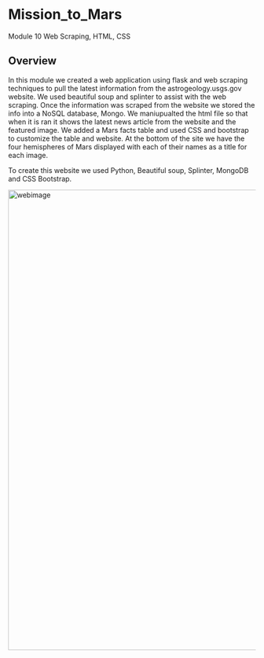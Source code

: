 # Mission_to_Mars
Module 10 Web Scraping, HTML, CSS


## Overview

In this module we created a web application using flask and web scraping techniques to pull the latest information from the astrogeology.usgs.gov website. We used beautiful soup and splinter to assist with the web scraping. Once the information was scraped from the website we stored the info into a NoSQL database, Mongo. We maniupualted the html file so that when it is ran it shows the latest news article from the website and the featured image. We added a Mars facts table and used CSS and bootstrap to customize the table and website. At the bottom of the site we have the four hemispheres of Mars displayed with each of their names as a title for each image. 

To create this website we used Python, Beautiful soup, Splinter, MongoDB and CSS Bootstrap. 

<img width="937" alt="webimage" src="https://user-images.githubusercontent.com/45208773/139539475-557d9e6c-708b-4b32-9f6f-4d89800bbe58.PNG">
